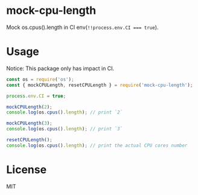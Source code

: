 # mock-cpu-length
Mock os.cpus().length in CI env(`!!process.env.CI === true`).

# Usage
Notice: This package only has impact in CI.

```js
const os = require('os');
const { mockCPULength, resetCPULength } = require('mock-cpu-length');

process.env.CI = true;

mockCPULength(2);
console.log(os.cpus().length); // print `2`

mockCPULength(3);
console.log(os.cpus().length); // print `3`

resetCPULength();
console.log(os.cpus().length); // print the actual CPU cores number
```

# License
MIT
